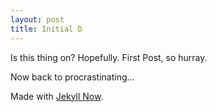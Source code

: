 ```yaml
---
layout: post
title: Initial D
---
```


Is this thing on? Hopefully. 
First Post, so hurray.

Now back to procrastinating...

Made with [Jekyll Now](https://github.com/barryclark/jekyll-now).